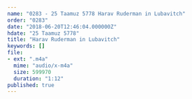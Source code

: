 ```yaml
---
name: "0283 - 25 Taamuz 5778 Harav Ruderman in Lubavitch"
order: "0283"
date: "2018-06-20T12:46:04.000000Z"
hdate: "25 Taamuz 5778"
title: "Harav Ruderman in Lubavitch"
keywords: []
file:
- ext: ".m4a"
  mime: "audio/x-m4a"
  size: 599970
  duration: "1:12"
published: true
---
```


